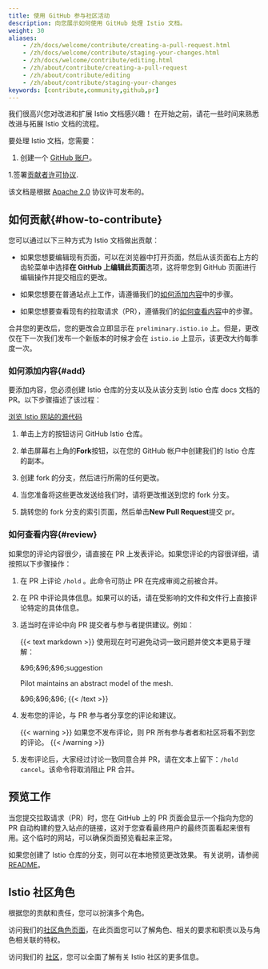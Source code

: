 ```yaml
---
title: 使用 GitHub 参与社区活动
description: 向您展示如何使用 GitHub 处理 Istio 文档。
weight: 30
aliases:
    - /zh/docs/welcome/contribute/creating-a-pull-request.html
    - /zh/docs/welcome/contribute/staging-your-changes.html
    - /zh/docs/welcome/contribute/editing.html
    - /zh/about/contribute/creating-a-pull-request
    - /zh/about/contribute/editing
    - /zh/about/contribute/staging-your-changes
keywords: [contribute,community,github,pr]
---
```


我们很高兴您对改进和扩展 Istio 文档感兴趣！ 在开始之前，请花一些时间来熟悉改进与拓展 Istio 文档的流程。

要处理 Istio 文档，您需要：

1. 创建一个 [GitHub 账户](https://github.com)。

1.签署[贡献者许可协议](https://github.com/istio/community/blob/master/CONTRIBUTING.md#contributor-license-agreements).

该文档是根据 [Apache 2.0](https://github.com/istio/istio.io/blob/master/LICENSE) 协议许可发布的。

## 如何贡献{#how-to-contribute}

您可以通过以下三种方式为 Istio 文档做出贡献：

* 如果您想要编辑现有页面，可以在浏览器中打开页面，然后从该页面右上方的齿轮菜单中选择**在 GitHub 上编辑此页面**选项，这将带您到 GitHub 页面进行编辑操作并提交相应的更改。

* 如果您想要在普通站点上工作，请遵循我们的[如何添加内容](#add)中的步骤。

* 如果您想要查看现有的拉取请求（PR），遵循我们的[如何查看内容](#review)中的步骤。

合并您的更改后，您的更改会立即显示在 `preliminary.istio.io` 上。但是，更改仅在下一次我们发布一个新版本的时候才会在 `istio.io` 上显示，该更改大约每季度一次。

### 如何添加内容{#add}

要添加内容，您必须创建 Istio 仓库的分支以及从该分支到 Istio 仓库 docs 文档的 PR。以下步骤描述了该过程：

<a class="btn" href="https://github.com/istio/istio.io/">浏览 Istio 网站的源代码</a>

1.  单击上方的按钮访问 GitHub Istio 仓库。

1.  单击屏幕右上角的**Fork**按钮，以在您的 GitHub 帐户中创建我们的 Istio 仓库的副本。

1.  创建 fork 的分支，然后进行所需的任何更改。

1.  当您准备将这些更改发送给我们时，请将更改推送到您的 fork 分支。

1.  跳转您的 fork 分支的索引页面，然后单击**New Pull Request**提交 pr。

### 如何查看内容{#review}

如果您的评论内容很少，请直接在 PR 上发表评论。如果您评论的内容很详细，请按照以下步骤操作：

1.  在 PR 上评论 `/hold` 。此命令可防止 PR 在完成审阅之前被合并。

1.  在 PR 中评论具体信息。如果可以的话，请在受影响的文件和文件行上直接评论特定的具体信息。

1.  适当时在评论中向 PR 提交者与参与者提供建议。例如：

    {{< text markdown >}}
    使用现在时可避免动词一致问题并使文本更易于理解：

    &96;&96;&96;suggestion

    Pilot maintains an abstract model of the mesh.

    &96;&96;&96;
    {{< /text >}}

1.  发布您的评论，与 PR 参与者分享您的评论和建议。

    {{< warning >}}
    如果您不发布评论，则 PR 所有参与者者和社区将看不到您的评论。
    {{< /warning >}}

1.  发布评论后，大家经过讨论一致同意合并 PR，请在文本上留下：`/hold cancel`。该命令将取消阻止 PR 合并。

## 预览工作

当您提交拉取请求（PR）时，您在 GitHub 上的 PR 页面会显示一个指向为您的 PR 自动构建的登入站点的链接，这对于您查看最终用户的最终页面看起来很有用。这个临时的网站，可以确保页面预览看起来正常。

如果您创建了 Istio 仓库的分支，则可以在本地预览更改效果。
有关说明，请参阅 [README](https://github.com/istio/istio.io/blob/master/README.md)。

## Istio 社区角色

根据您的贡献和责任，您可以扮演多个角色。

访问我们的[社区角色页面](https://github.com/istio/community/blob/master/ROLES.md#role-summary)，在此页面您可以了解角色、相关的要求和职责以及与角色相关联的特权。

访问我们的 [社区](https://github.com/istio/community)，您可以全面了解有关 Istio 社区的更多信息。